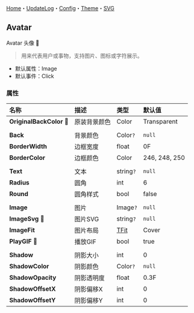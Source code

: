 ﻿[Home](../Home.md)・[UpdateLog](../UpdateLog.md)・[Config](../Config.md)・[Theme](../Theme.md)・[SVG](../SVG.md)

## Avatar

Avatar 头像 👚

> 用来代表用户或事物，支持图片、图标或字符展示。

- 默认属性：Image
- 默认事件：Click

### 属性

名称 | 描述 | 类型 | 默认值 |
:--|:--|:--|:--|
**OriginalBackColor** 🔴 | 原装背景颜色 | Color | Transparent |
||||
**Back** | 背景颜色 | Color`?` |`null` |
**BorderWidth** | 边框宽度 | float | 0F |
**BorderColor** | 边框颜色 | Color | 246, 248, 250 |
||||
**Text** | 文本 | string`?` | `null` |
**Radius** | 圆角 | int | 6 |
**Round** | 圆角样式 | bool | false |
||||
**Image** | 图片 | Image`?` | `null` |
**ImageSvg** 🔴 | 图片SVG | string`?` | `null` |
**ImageFit** | 图片布局 | [TFit](Enum.md#tfit) | Cover |
**PlayGIF** 🔴 | 播放GIF | bool | true |
||||
**Shadow** | 阴影大小 | int | 0 |
**ShadowColor** | 阴影颜色 | Color`?` | `null` |
**ShadowOpacity** | 阴影透明度 | float | 0.3F |
**ShadowOffsetX** | 阴影偏移X | int | 0 |
**ShadowOffsetY** | 阴影偏移Y | int | 0 |